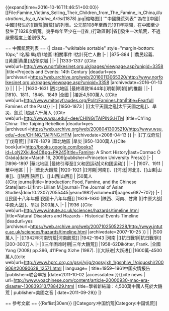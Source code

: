 {{expand|time=2016-10-16T11:46:51+00:00}}
[[File:Famine_Victims_Selling_Their_Children_from_The_Famine_in_China,_Illustrations_by_a_Native_Artist_(1878).jpg|缩略图]]
'''中國饑荒列表'''為在[[中國|中國]]發生的[[饑荒|饑荒]]的列表。公元前108年至西元1911年期間，在中國至少發生了1828次飢荒。幾乎每年至少在一[[省_(行政區劃)|省]]發生一次飢荒，不過嚴重程度上差別很大。

== 中國飢荒列表 ==
{| class="wikitable sortable" style="margin-bottom: 10px;"
!名稱
!時期
!地區
!相關事件
!估計死亡人數
|-
|
|875-884
|
|農民起義、[[黄巢|黄巢]]佔領京城
|
|-
|
|1333-1337 <ref>{{Cite web|url=http://www.norfolkesinet.org.uk/pages/viewpage.asp?uniqid=3358 |title=Projects and Events: 14th Century |deadurl=yes |archiveurl=https://web.archive.org/web/20160113065320/http://www.norfolkesinet.org.uk/pages/viewpage.asp?uniqid=3358 |archivedate=2016-01-13 }}</ref>
|
|
|
|-
|
|1630-1631
|西北地區
|最終導致1644年[[明朝|明朝]]的推翻
|
|-
|
|1810、1811、1846、1849
|全國
|
|接近4,500萬人
<ref>{{Cite web|url=http://www.mitosyfraudes.org/Polit/Famines.html|title=Fearfull Famines of the Past}}</ref>
|-
|
|1850-1873
|
|[[太平天國之亂|太平天國之亂]]、旱災、飢荒
|超過六千萬人 <ref>{{Cite web|url=http://www.wsu.edu/~dee/CHING/TAIPING.HTM |title=Ch'ing China: The Taiping Rebellion |deadurl=yes |archiveurl=https://web.archive.org/web/20080413005210/http://www.wsu.edu/~dee/CHING/TAIPING.HTM |archivedate=2008-04-13 }}</ref>
|-
|[[丁戊奇荒|丁戊奇荒]]
|1876-1879
|華北地區
|旱災
|950-1300萬人<ref name="ograda">{{Cite book|url=http://books.google.com/books?id=LoN2XkjJio4C&pg=PA245|title=Famine: A Short History|last=Cormac Ó Gráda|date=March 16, 2009|publisher=Princeton University Press}}</ref>
|-
|
|1896-1897
|華北地區
|最終引導至[[义和团运动|义和团运动]]
|
|-
|
|1907、1911
|華中地區
|
|
|-
|華北大饑荒
|1920-1921
|[[河南|河南]]、[[河北|河北]]、[[山東|山東]]、[[陝西|陝西]]、[[山西|山西]]
|
|50萬人<br>
<ref name="li1982">{{Cite journal|title=Introduction: Food, Famine, and the Chinese State|last=Li|first=Lillian M.|journal=The Journal of Asian Studies|doi=10.2307/2055445|year=1982|volume=41|pages=687–707}}</ref>
|-
|[[民國十八年年饉|民國十八年年饉]]
|1928-1930
|陕西、河南、甘肃
|[[中原大战|中原大战]]、旱災
|300萬人
|-
|
|1936 <ref>{{Cite web|url=http://www.intute.ac.uk/sciences/hazards/timeline.html |title=Natural Disasters and Hazards - Historical Events Timeline |deadurl=yes |archiveurl=https://web.archive.org/web/20071025052228/http://www.intute.ac.uk/sciences/hazards/timeline.html |archivedate=2007-10-25 }}</ref>
|
|
|500萬人
|-
|[[1942年河南饥荒|河南飢荒]]
|1942–1943
|河南
|[[抗日戰爭|抗日戰爭]]
|200-300万人
|-
|[[三年困难时期|三年大饑荒]]
|1958-62<ref>Dikötter, Frank. </ref>
|全國<br>
<ref>Yang (2008) pp.396, 411</ref><ref>Peng Xizhe (1987). </ref>
|[[大跃进|大跃进]]
|1600萬-4500萬人<ref>{{cite web|url=http://www.hprc.org.cn/gsyj/yjjg/zggsyjxh_1/gsnhlw_1/qiguoshi/200906/t20090628_12571.html | language= | title=1959~1961中国灾情报告 |publisher=联合早报 |date=2011-10-02 |accessdate= }}</ref><ref>{{cite news | url=http://www.voachinese.com/content/article-20000930-mao-era-disaster-130839313/788429.html |
title=學者新結論：4,500萬中國人死於大饑荒 | publisher=美國之音 | date=2011-09-29}}</ref>
|}

== 參考文獻 ==
{{Reflist|30em}}
[[Category:中国饥荒|Category:中国饥荒]]
